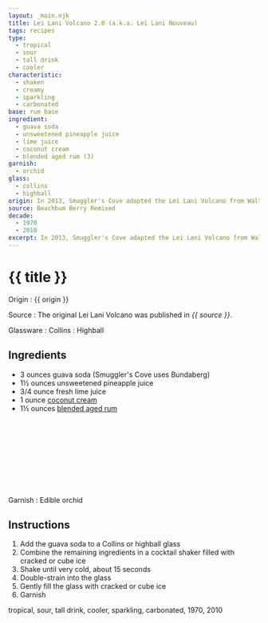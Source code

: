```yaml
---
layout: _main.njk
title: Lei Lani Volcano 2.0 (a.k.a. Lei Lani Nouveau)
tags: recipes
type:
  - tropical
  - sour
  - tall drink
  - cooler
characteristic:
  - shaken
  - creamy
  - sparkling
  - carbonated
base: rum base
ingredient:
  - guava soda
  - unsweetened pineapple juice
  - lime juice
  - coconut cream
  - blended aged rum (3)
garnish:
  - orchid
glass:
  - collins
  - highball
origin: In 2013, Smuggler's Cove adapted the Lei Lani Volcano from Walt Disney World. The original circa 1970s drink called for coconut rum and guava nectar.
source: Beachbum Berry Remixed
decade:
  - 1970
  - 2010
excerpt: In 2013, Smuggler's Cove adapted the Lei Lani Volcano from Walt Disney World. The original circa 1970s drink called for coconut rum and guava nectar.
---
```


<!-- markdownlint-disable MD025 -->
# {{ title }}
<!-- markdownlint-enable MD025 -->

Origin
  : {{ origin }}

Source
  : The original Lei Lani Volcano was published in <cite><span data-pagefind-filter="Source">{{ source }}</span></cite>.

Glassware
  : <span data-pagefind-filter="Glassware">Collins</span>
  : <span data-pagefind-filter="Glassware">Highball</span>

## Ingredients

- 3 ounces guava soda (Smuggler's Cove uses Bundaberg)
- 1&frac12; ounces unsweetened pineapple juice
- 3/4 ounce fresh lime juice
- 1 ounce [coconut cream](/mixes/coconut-cream)
- 1&frac12; ounces [blended aged rum](/rums/05-rum-blended-aged/)<icon-l space="1em" class="bigger" label="(3)"><span class="with-icon"><svg class="icon"><use href="/assets/images/icons/circle-3.svg#circle-3"></use></svg></span></icon-l>

Garnish
  : <span data-pagefind-filter="Garnish">Edible orchid</span>

## Instructions

1. Add the guava soda to a Collins or highball glass
2. Combine the remaining ingredients in a cocktail shaker filled with cracked or cube ice
3. Shake until very cold, about 15 seconds
4. Double-strain into the glass
5. Gently fill the glass with cracked or cube ice
6. Garnish

<div
  class="sr-only"
  data-cat[0]="Drink"
  data-type[0]="Tropical"
  data-type[1]="Sour"
  data-type[2]="Tall drink"
  data-type[3]="Cooler"
  data-char[0]="Shaken"
  data-char[1]="Creamy"
  data-char[2]="Sparkling"
  data-char[3]="Carbonated"
  data-base[0]="Rum/Cane spirits"
  data-ingredient[0]="Soda, guava"
  data-ingredient[1]="Pineapple juice, unsweetened"
  data-ingredient[2]="Lime juice"
  data-ingredient[3]="Coconut cream"
  data-ingredient[4]="Blended aged rum [3]"
  data-pantry[0]="Edible orchid"
  data-juice[0]="Pineapple juice, unsweetened"
  data-juice[1]="Lime juice"
  data-liquor[0]="Blended aged rum [3]"
  data-soda[0]="Soda, guava"
  data-batter[0]="Coconut cream"
  data-origin[0]="Smuggler’s Cove"
  data-origin[1]="Walt Disney World"
  data-decade[0]="1970"
  data-decade[1]="2010"
  data-pagefind-filter="
    Category[data-cat[0]],
    Type[data-type[0]],
    Type[data-type[1]],
    Type[data-type[2]],
    Type[data-type[3]],
    Characteristic[data-char[0]],
    Characteristic[data-char[1]],
    Characteristic[data-char[2]],
    Characteristic[data-char[3]],
    Base[data-base[0]],
    Ingredient[data-ingredient[0]],
    Ingredient[data-ingredient[1]],
    Ingredient[data-ingredient[2]],
    Ingredient[data-ingredient[3]],
    Ingredient[data-ingredient[4]],
    Pantry[data-pantry[0]],
    Juice[data-juice[0]],
    Juice[data-juice[1]],
    Liquor[data-liquor[0]],
    Soda & seltzer[data-soda[0]],
    Batter[data-batter[0]],
    Origin[data-origin[0]],
    Origin[data-origin[1]],
    Decade[data-decade[0]],
    Decade[data-decade[1]]
  "
>
</div>

<div class="keywords" aria-hidden>tropical, sour, tall drink, cooler, sparkling, carbonated, 1970, 2010</div>
